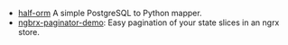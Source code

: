 * [half-orm](https://github.com/collorg/halfORM) A simple PostgreSQL to Python mapper.
* [ngbrx-paginator-demo](https://collorg.github.io/ngbrx-paginator-demo): Easy pagination of your state slices in an ngrx store.
